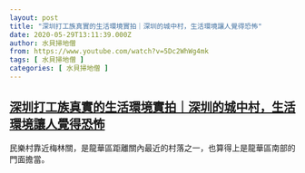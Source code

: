 ```yaml
---
layout: post
title: "深圳打工族真實的生活環境實拍｜深圳的城中村，生活環境讓人覺得恐怖"
date: 2020-05-29T13:11:39.000Z
author: 水貝掃地僧
from: https://www.youtube.com/watch?v=5Dc2WhWg4mk
tags: [ 水貝掃地僧 ]
categories: [ 水貝掃地僧 ]
---
```

<!--1590757899000-->
[深圳打工族真實的生活環境實拍｜深圳的城中村，生活環境讓人覺得恐怖](https://www.youtube.com/watch?v=5Dc2WhWg4mk)
------

<div>
民樂村靠近梅林關，是龍華區距離關內最近的村落之一，也算得上是龍華區南部的門面擔當。
</div>
